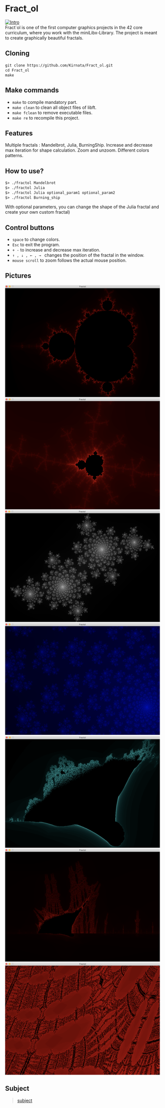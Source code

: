 # Fract_ol
 [![Intro](https://img.shields.io/badge/Cursus-Fract_ol-success?style=for-the-badge&logo=42)](https://github.com/Kirnata/Fract_ol.git)<br>
Fract`ol is one of the first computer graphics projects in the 42 core curriculum, where you work with the miniLibx-Library. The project is meant to create graphically beautiful fractals. <br>

## Cloning <br>
```
git clone https://github.com/Kirnata/Fract_ol.git
cd Fract_ol
make
```

## Make commands
- `make` to compile mandatory part. <br>
- `make clean` to clean all object files of libft. <br>
- `make fclean` to remove executable files. <br>
- `make re` to recompile this project.<br>

## Features
Multiple fractals : Mandelbrot, Julia, BurningShip. Increase and decrease max iteration for shape calculation. Zoom and unzoom. Different colors patterns.

## How to use?
 ```
$> ./fractol Mandelbrot
$> ./fractol Julia
$> ./fractol Julia optional_param1 optional_param2
$> ./fractol Burning_ship
 ```
With optional parameters, you can change the shape of the Julia fractal and create your own custom fractal)
 ## Сontrol buttons

- `space` to change colors. <br>
- `Esc` to exit the program. <br>
- `+ -` to increase and decrease max iteration. <br>
- `↑ , ↓ , ← , → ` changes the position of the fractal in the window. <br>
- `mouse scroll` to zoom follows the actual mouse position. <br>

## Pictures
![alt text](pictures/mandelbrot_1.png "Mandelbrote")
![alt text](pictures/Mandelbrote_2.png)
![alt text](pictures/Julia_1.png)
![alt text](pictures/Julia_2.png)
![alt text](pictures/Burning_ship_1.png)
![alt text](pictures/Burning_ship_2.png)
![alt text](pictures/Burning_ship_3.png)

 ## Subject
 > [subject](subject.pdf)

